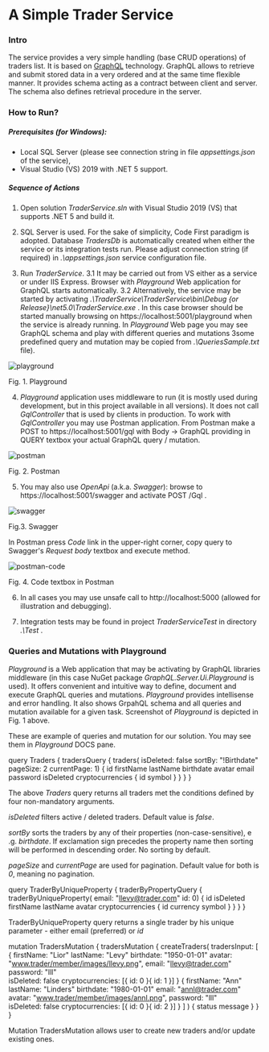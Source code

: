 # A Simple Trader Service



### Intro

The service provides a very simple handling (base CRUD operations) of traders list. It is based on [GraphQL](https://en.wikipedia.org/wiki/GraphQL) technology. GraphQL allows to retrieve and submit stored data in a very ordered and at the same time flexible manner. It provides schema acting as a contract between client and server. The schema also defines retrieval procedure in the server.



### How to Run?

##### Prerequisites (for Windows):

 - Local SQL Server (please see connection string in file *appsettings.json* of the service),
 - Visual Studio (VS) 2019 with .NET 5 support.



##### Sequence of Actions

1. Open solution *TraderService.sln* with Visual Studio 2019 (VS) that supports .NET 5 and build it.

2. SQL Server is used. For the sake of simplicity, Code First paradigm is adopted. Database *TradersDb* is automatically created when either the service or its integration tests run. Please adjust connection string (if required) in  *.\appsettings.json* service configuration file.

3. Run *TraderService*.
    3.1 It may be carried out from VS either as a service or under IIS Express.
    Browser with *Playground* Web application for GraphQL starts automatically.
    3.2 Alternatively, the service may be started by activating 
    *.\TraderService\TraderService\bin\Debug {or Release}\net5.0\TraderService.exe* .
    In this case browser should be started manually browsing on https://localhost:5001/playground when the service is already running.
    In *Playground* Web page you may see GraphQL schema and play with different queries and mutations
    3some predefined query and mutation may be copied from *.\QueriesSample.txt* file).

  

  ![playground](C:\prj\TraderService\_docs\playground.png)

Fig. 1. Playground



4. *Playground* application uses middleware to run (it is mostly used during development, but in this project available in all versions). It does not call *GqlController* that is used by clients in production. To work with *GqlController* you may use Postman application.
   From Postman make a POST to https://localhost:5001/gql
   with Body -> GraphQL providing in QUERY textbox your actual GraphQL query / mutation.



![postman](C:\prj\TraderService\_docs\postman.png)

Fig. 2. Postman



5. You may also use *OpenApi* (a.k.a. *Swagger*): browse to https://localhost:5001/swagger and activate POST /Gql .



![swagger](C:\prj\TraderService\_docs\swagger.png)

Fig.3. Swagger



In Postman press *Code* link in the upper-right corner, copy query to Swagger's *Request body* textbox and execute method.



![postman-code](C:\prj\TraderService\_docs\postman-code.png)

Fig. 4. Code textbox in Postman



6. In all cases you may use unsafe call to http://localhost:5000 (allowed for illustration and debugging).

7. Integration tests may be found in project *TraderServiceTest* in directory *.\Test* .

   

### Queries and Mutations with Playground

*Playground* is a Web application that may be activating by GraphQL libraries middleware (in this case NuGet package *GraphQL.Server.Ui.Playground* is used). It offers convenient and intuitive way to  define, document and execute GraphQL queries and mutations. *Playground* provides intellisense and error handling. It also shows GrpahQL schema and all queries and mutation available for a given task. Screenshot of *Playground* is depicted in Fig. 1 above.   

These are example of queries and mutation for our solution. You may see them in *Playground* DOCS pane.

query Traders {
  tradersQuery {
    traders(
      isDeleted: false 
      sortBy: "!Birthdate"
    	pageSize: 2
    	currentPage: 1) {
        id
        firstName
        lastName
        birthdate
		avatar
        email
        password
        isDeleted
        cryptocurrencies {
          id
          symbol
        }
      }
  }
}

The above *Traders* query returns all traders met the conditions defined by four non-mandatory arguments.

*isDeleted* filters active / deleted traders. Default value is *false*. 

*sortBy* sorts the traders by any of their properties (non-case-sensitive), e .g. *birthdate*. If exclamation sign precedes the property name then sorting will be performed in descending order.  No sorting by default.

*pageSize* and *currentPage* are used for pagination. Default value for both is *0*, meaning no pagination. 



query TraderByUniqueProperty {
  traderByPropertyQuery {
    traderByUniqueProperty(
      email: "llevy@trader.com"
    	id: 0) {
        id
		isDeleted
        firstName
        lastName
		avatar
        cryptocurrencies {
          id
          currency
          symbol
        }
      }
  }
}

TraderByUniqueProperty query returns a single trader by his unique parameter - either email (preferred) or *id*



mutation TradersMutation {
  tradersMutation {
    createTraders(
      tradersInput: [
      {
        firstName: "Lior"
        lastName: "Levy"
        birthdate: "1950-01-01"
        avatar: "www.trader/member/images/llevy.png",
        email: "llevy@trader.com"
        password: "lll"    
        isDeleted: false
        cryptocurrencies: [{ id: 0 }{ id: 1 }]
   	  }
      {
        firstName: "Ann"
        lastName: "Linders"
        birthdate: "1980-01-01"
        email: "annl@trader.com"
        avatar: "www.trader/member/images/annl.png",
        password: "lll"    
        isDeleted: false
        cryptocurrencies: [{ id: 0 }{ id: 2 }]
   	  }
      ]
    ) {
      status
      message
    }
  }
}



Mutation TradersMutation allows user to create new traders and/or update existing ones.